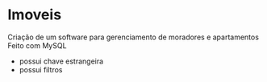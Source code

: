 # Imoveis
Criação de um software para gerenciamento de moradores e apartamentos
Feito com MySQL 
* possui chave estrangeira 
* possui filtros


